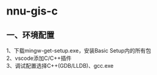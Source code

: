 # nnu-gis-c
## 一、环境配置
1、下载mingw-get-setup.exe，安装Basic Setup内的所有包  
2、vscode添加C/C++插件  
3、调试配置选择C++(GDB/LLDB)、gcc.exe 
